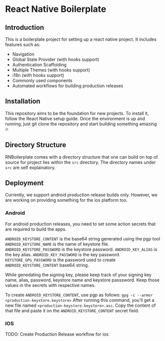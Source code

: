 # React Native Boilerplate

## Introduction
This is a boilerplate project for setting up a react native project.
It includes features such as:

- Navigation
- Global State Provider (with hooks support)
- Authentication Scaffolding
- Multiple Themes (with hooks support)
- i18n (with hooks support)
- Commonly used components
- Automated workflows for building production releases

## Installation
This repository aims to be the foundation for new projects. To install it, follow the React Native setup guide.
Once the environment is up and running, just git clone the repository and start building something amazing 🔥

## Directory Structure
RNBoilerplate comes with a directory structure that one can build on top of.
source for project lies within the `src` directory. The directory names under `src` are self explainatory.

## Deployment
Currently, we support android production release builds only. However, we are working on providing something for the ios platform too.

### Android
For android production releases, you need to set some action secrets that are required to build the apps.

`ANDROID_KEYSTORE_CONTENT` is the base64 string generated using the pgp tool
`ANDROID_KEYSTORE_NAME` is the name of keystore file.
`ANDROID_KEYSTORE_PASSWORD` is the keystore password.
`ANDROID_KEY_ALIAS` is the key alias.
`ANDROID_KEY_PASSWORD` is the key password.
`KEYSTORE_GPG_PASSWORD` is the password used to create `ANDROID_KEYSTORE_CONTENT` base64 string.

While genedating the signing key, please keep track of your signing key name, alias, password, keystore name and keystore passsword.
Keep those values in the secrets with respective names.

To create `ANDROID_KEYSTORE_CONTENT`, use pgp as follows:
`gpg -c --armor <production-keystore.keystore>`
After running this command, you'll get a new file named `<production-keystore.keystore>.asc`. Copy the content of that file and paste it on the `ANDROID_KEYSTORE_CONTENT` secret field.


### IOS
TODO: Create Production Release workflow for ios
